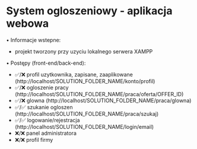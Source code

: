 # System ogloszeniowy - aplikacja webowa

• Informacje wstepne:
- projekt tworzony przy uzyciu lokalnego serwera XAMPP


• Postępy (front-end/back-end):
- ✅/❌ profil uzytkownika, zapisane, zaaplikowane (http://localhost/SOLUTION_FOLDER_NAME/konto/profil)
- ✅/❌ ogloszenie pracy (http://localhost/SOLUTION_FOLDER_NAME/praca/oferta/OFFER_ID)
- ✅/❌ glowna (http://localhost/SOLUTION_FOLDER_NAME/praca/glowna)
- ✅/✅ szukanie ogloszen (http://localhost/SOLUTION_FOLDER_NAME/praca/szukaj)
- ✅/✅ logowanie/rejestracja (http://localhost/SOLUTION_FOLDER_NAME/login/email)
- ❌/❌ panel administratora
- ❌/❌ profil firmy
